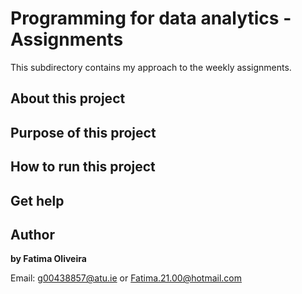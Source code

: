 # Programming for data analytics - Assignments

This subdirectory contains my approach to the weekly assignments.

## About this project


## Purpose of this project


## How to run this project


## Get help


## Author

**by Fatima Oliveira** 

Email: g00438857@atu.ie or Fatima.21.00@hotmail.com